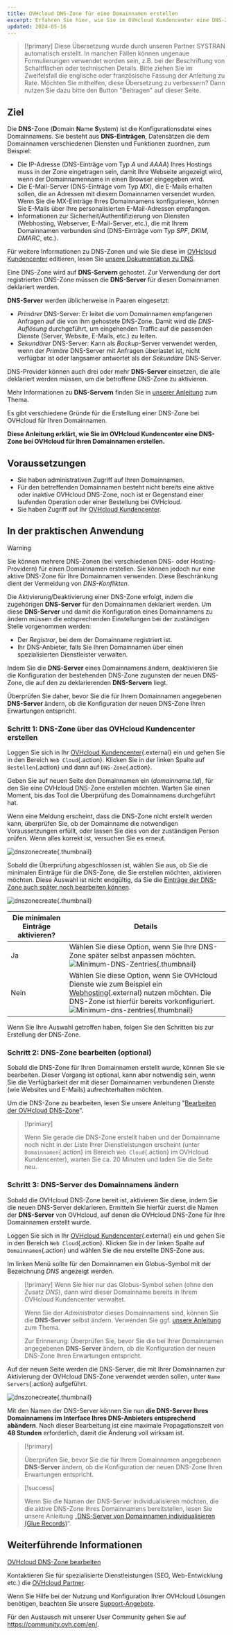 ```yaml
---
title: OVHcloud DNS-Zone für eine Domainnamen erstellen
excerpt: Erfahren Sie hier, wie Sie im OVHcloud Kundencenter eine DNS-Zone für Ihren Domainnamen erstellen
updated: 2024-05-16
---
```


> [!primary]
> Diese Übersetzung wurde durch unseren Partner SYSTRAN automatisch erstellt. In manchen Fällen können ungenaue Formulierungen verwendet worden sein, z.B. bei der Beschriftung von Schaltflächen oder technischen Details. Bitte ziehen Sie im Zweifelsfall die englische oder französische Fassung der Anleitung zu Rate. Möchten Sie mithelfen, diese Übersetzung zu verbessern? Dann nutzen Sie dazu bitte den Button "Beitragen" auf dieser Seite.
>

## Ziel

Die **DNS**-Zone (**D**omain **N**ame **S**ystem) ist die Konfigurationsdatei eines Domainnamens. Sie besteht aus **DNS-Einträgen**, Datensätzen die dem Domainnamen verschiedenen Diensten und Funktionen zuordnen, zum Beispiel:

- Die IP-Adresse (DNS-Einträge vom Typ *A* und *AAAA*) Ihres Hostings muss in der Zone eingetragen sein, damit Ihre Webseite angezeigt wird, wenn der Domainnamenname in einen Browser eingegeben wird.
- Die E-Mail-Server (DNS-Einträge vom Typ *MX*), die E-Mails erhalten sollen, die an Adressen mit diesem Domainnamen versendet wurden. Wenn Sie die MX-Einträge Ihres Domainnamens konfigurieren, können Sie E-Mails über Ihre personalisierten E-Mail-Adressen empfangen.
- Informationen zur Sicherheit/Authentifizierung von Diensten (Webhosting, Webserver, E-Mail-Server, etc.), die mit Ihrem Domainnamen verbunden sind (DNS-Einträge vom Typ *SPF*, *DKIM*, *DMARC*, etc.).

Für weitere Informationen zu DNS-Zonen und wie Sie diese im [OVHcloud Kundencenter](/links/manager) editieren, lesen Sie [unsere Dokumentation zu DNS](/pages/web_cloud/domains/dns_zone_edit).

Eine DNS-Zone wird auf **DNS-Servern** gehostet. Zur Verwendung der dort registrierten DNS-Zone müssen die **DNS-Server** für diesen Domainnamen deklariert werden. 

**DNS-Server** werden üblicherweise in Paaren eingesetzt:

- *Primärer* DNS-Server: Er leitet die vom Domainnamen empfangenen Anfragen auf die von ihm gehostete DNS-Zone. Damit wird die *DNS-Auflösung* durchgeführt, um eingehenden Traffic auf die passenden Dienste (Server, Website, E-Mails, etc.) zu leiten.
- *Sekundärer* DNS-Server: Kann als *Backup*-Server verwendet werden, wenn der *Primäre* DNS-Server mit Anfragen überlastet ist, nicht verfügbar ist oder langsamer antwortet als der *Sekundäre* DNS-Server.

DNS-Provider können auch drei oder mehr **DNS-Server** einsetzen, die alle deklariert werden müssen, um die betroffene DNS-Zone zu aktivieren.

Mehr Informationen zu **DNS-Servern** finden Sie in [unserer Anleitung](/pages/web_cloud/domains/dns_server_general_information) zum Thema.

Es gibt verschiedene Gründe für die Erstellung einer DNS-Zone bei OVHcloud für Ihren Domainnamen.

**Diese Anleitung erklärt, wie Sie im OVHcloud Kundencenter eine DNS-Zone bei OVHcloud für Ihren Domainnamen erstellen.**

## Voraussetzungen

- Sie haben administrativen Zugriff auf Ihren Domainnamen.
- Für den betreffenden Domainnamen besteht nicht bereits eine aktive oder inaktive OVHcloud DNS-Zone, noch ist er Gegenstand einer laufenden Operation oder einer Bestellung bei OVHcloud.
- Sie haben Zugriff auf Ihr [OVHcloud Kundencenter](/links/manager).

## In der praktischen Anwendung

> [!warning]
>
> Sie können mehrere DNS-Zonen (bei verschiedenen DNS- oder Hosting-Providern) für einen Domainnamen erstellen. Sie können jedoch nur eine aktive DNS-Zone für Ihre Domainnamen verwenden. Diese Beschränkung dient der Vermeidung von *DNS-Konflikten*.
>
> Die Aktivierung/Deaktivierung einer DNS-Zone erfolgt, indem die zugehörigen **DNS-Server** für den Domainnamen deklariert werden. Um diese **DNS-Server** und damit die Konfiguration eines Domainnamens zu ändern müssen die entsprechenden Einstellungen bei der zuständigen Stelle vorgenommen werden: 
>
> - Der *Registrar*, bei dem der Domainname registriert ist.
> - Ihr DNS-Anbieter, falls Sie Ihren Domainnamen über einen spezialisierten Dienstleister verwalten.
>
> Indem Sie die **DNS-Server** eines Domainnamens ändern, deaktivieren Sie die Konfiguration der bestehenden DNS-Zone zugunsten der neuen DNS-Zone, die auf den zu deklarierenden **DNS-Servern** liegt.
>
> Überprüfen Sie daher, bevor Sie die für Ihrem Domainnamen angegebenen **DNS-Server** ändern, ob die Konfiguration der neuen DNS-Zone Ihren Erwartungen entspricht.
>

### Schritt 1: DNS-Zone über das OVHcloud Kundencenter erstellen

Loggen Sie sich in Ihr [OVHcloud Kundencenter](/links/manager){.external} ein und gehen Sie in den Bereich `Web Cloud`{.action}. Klicken Sie in der linken Spalte auf `Bestellen`{.action} und dann auf `DNS-Zone`{.action}.

Geben Sie auf neuen Seite den Domainnamen ein (*domainname.tld*), für den Sie eine OVHcloud DNS-Zone erstellen möchten. Warten Sie einen Moment, bis das Tool die Überprüfung des Domainnamens durchgeführt hat.

Wenn eine Meldung erscheint, dass die DNS-Zone nicht erstellt werden kann, überprüfen Sie, ob der Domainname die notwendigen Voraussetzungen erfüllt, oder lassen Sie dies von der zuständigen Person prüfen. Wenn alles korrekt ist, versuchen Sie es erneut.

![dnszonecreate](images/adding-a-dns-zone.png){.thumbnail}

Sobald die Überprüfung abgeschlossen ist, wählen Sie aus, ob Sie die minimalen Einträge für die DNS-Zone, die Sie erstellen möchten, aktivieren möchten. Diese Auswahl ist nicht endgültig, da Sie die [Einträge der DNS-Zone auch später noch bearbeiten können](/pages/web_cloud/domains/dns_zone_edit).

![dnszonecreate](images/adding-a-dns-zone-step-2.png){.thumbnail}

|Die minimalen Einträge aktivieren?|Details|
|---|---|
|Ja|Wählen Sie diese Option, wenn Sie Ihre DNS-Zone später selbst anpassen möchten.</br>![Minimum-DNS-Zentries](images/dashboard-minimal-entries.png){.thumbnail}|
|Nein|	Wählen Sie diese Option, wenn Sie OVHcloud Dienste wie zum Beispiel ein [Webhosting](/links/web/hosting){.external} nutzen möchten. Die DNS-Zone ist hierfür bereits vorkonfiguriert.</br>![Minimum-dns-zentries](images/dashboard-ovh-full-entries.png){.thumbnail}|

Wenn Sie Ihre Auswahl getroffen haben, folgen Sie den Schritten bis zur Erstellung der DNS-Zone.

### Schritt 2: DNS-Zone bearbeiten (optional)

Sobald die DNS-Zone für Ihren Domainnamen erstellt wurde, können Sie sie bearbeiten. Dieser Vorgang ist optional, kann aber notwendig sein, wenn Sie die Verfügbarkeit der mit dieser Domainnamen verbundenen Dienste (wie Websites und E-Mails) aufrechterhalten möchten.

Um die DNS-Zone zu bearbeiten, lesen Sie unsere Anleitung "[Bearbeiten der OVHcloud DNS-Zone](/pages/web_cloud/domains/dns_zone_edit)".

> [!primary]
>
> Wenn Sie gerade die DNS-Zone erstellt haben und der Domainname noch nicht in der Liste Ihrer Dienstleistungen erscheint (unter `Domainnamen`{.action} im Bereich `Web Cloud`{.action} im OVHcloud Kundencenter), warten Sie ca. 20 Minuten und laden Sie die Seite neu.
>

### Schritt 3: DNS-Server des Domainnamens ändern

Sobald die OVHcloud DNS-Zone bereit ist, aktivieren Sie diese, indem Sie die neuen DNS-Server deklarieren. Ermitteln Sie hierfür zuerst die Namen der **DNS-Server** von OVHcloud, auf denen die OVHcloud DNS-Zone für Ihre Domainnamen erstellt wurde.

Loggen Sie sich in Ihr [OVHcloud Kundencenter](/links/manager){.external} ein und gehen Sie in den Bereich `Web Cloud`{.action}. Klicken Sie in der linken Spalte auf `Domainnamen`{.action} und wählen Sie die neu erstellte DNS-Zone aus. 

Im linken Menü sollte für den Domainnamen ein Globus-Symbol mit der Bezeichnung *DNS* angezeigt werden. 

> [!primary]
> Wenn Sie hier nur das Globus-Symbol sehen (ohne den Zusatz *DNS*), dann wird dieser Domainname bereits in Ihrem OVHcloud Kundencenter verwaltet.
>
> Wenn Sie der *Administrator* dieses Domainnamens sind, können Sie die **DNS-Server** selbst ändern. Verwenden Sie ggf. [unsere Anleitung](/pages/web_cloud/domains/dns_server_general_information) zum Thema.
>
> Zur Erinnerung: Überprüfen Sie, bevor Sie die bei Ihrer Domainnamen angegebenen **DNS-Server** ändern, ob die Konfiguration der neuen DNS-Zone Ihren Erwartungen entspricht.
>

Auf der neuen Seite werden die DNS-Server, die mit Ihrer Domainnamen zur Aktivierung der OVHcloud DNS-Zone verwendet werden sollen, unter `Name Servers`{.action} aufgeführt.

![dnszonecreate](images/name-servers.png){.thumbnail}

Mit den Namen der DNS-Server können Sie nun **die DNS-Server Ihres Domainnamens im Interface Ihres DNS-Anbieters entsprechend abändern**. Nach dieser Bearbeitung ist eine maximale Propagationszeit von **48 Stunden** erforderlich, damit die Änderung voll wirksam ist.

> [!primary]
>
> Überprüfen Sie, bevor Sie die für Ihrem Domainnamen angegebenen **DNS-Server** ändern, ob die Konfiguration der neuen DNS-Zone Ihren Erwartungen entspricht.
>

> [!success]
>
> Wenn Sie die Namen der DNS-Server individualisieren möchten, die die aktive DNS-Zone Ihres Domainnamens bereitstellen, lesen Sie unsere Anleitung „[DNS-Server von Domainnamen individualisieren (Glue Records)](/pages/web_cloud/domains/glue_registry)“.
>

## Weiterführende Informationen

[OVHcloud DNS-Zone bearbeiten](/pages/web_cloud/domains/dns_zone_edit)

Kontaktieren Sie für spezialisierte Dienstleistungen (SEO, Web-Entwicklung etc.) die [OVHcloud Partner](/links/partner).

Wenn Sie Hilfe bei der Nutzung und Konfiguration Ihrer OVHcloud Lösungen benötigen, beachten Sie unsere [Support-Angebote](/links/support).

Für den Austausch mit unserer User Community gehen Sie auf <https://community.ovh.com/en/>.
